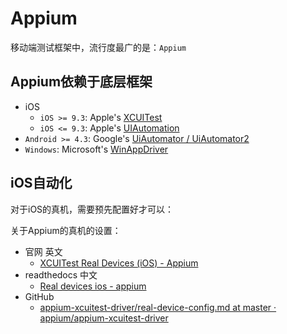 # Appium

移动端测试框架中，流行度最广的是：`Appium`

## Appium依赖于底层框架

* iOS
    * `iOS >= 9.3`: Apple's [XCUITest](https://developer.apple.com/reference/xctest)
    * `iOS <= 9.3`: Apple's [UIAutomation](https://web.archive.org/web/20160904214108/https://developer.apple.com/library/ios/documentation/DeveloperTools/Reference/UIAutomationRef/)
* `Android >= 4.3`: Google's [UiAutomator / UiAutomator2](https://developer.android.com/training/testing/ui-automator)
* `Windows`: Microsoft's [WinAppDriver](http://github.com/microsoft/winappdriver)

## iOS自动化

对于iOS的真机，需要预先配置好才可以：

关于Appium的真机的设置：

* 官网 英文
  * [XCUITest Real Devices (iOS) - Appium](https://appium.io/docs/en/drivers/ios-xcuitest-real-devices/)
* readthedocs 中文
  * [Real devices ios - appium](https://appium.readthedocs.io/en/latest/cn/appium-setup/real-devices-ios/)
* GitHub
  * [appium-xcuitest-driver/real-device-config.md at master · appium/appium-xcuitest-driver](https://github.com/appium/appium-xcuitest-driver/blob/master/docs/real-device-config.md)
